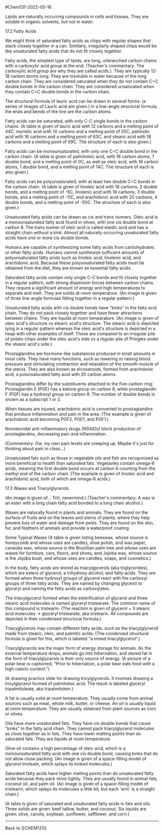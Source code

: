 #Chem131-2022-05-16

Lipids are naturally occurring compounds in cells and tissues.  They are soluble in organic solvents, but not in water.

17.2 Fatty Acids

We might think of saturated fatty acids as chips with regular shapes that stack closely together in a can.  Similarly, irregularly shaped chips would be like unsaturated fatty acids that do not fit closely together.

Fatty acids, the simplest type of lipids, are long, unbranched carbon chains with a carboxylic acid group at the end.  (Teacher's commentary:  The carboxylic acid group are why they are called acids.). They are typically 12-18 carbon atoms long.  They are insoluble in water because of the long carbon chain.  They are considered saturated when they do not contain C=C double bonds in the carbon chain.  They are considered unsaturated when they contain C=C double bonds in the carbon chain.

The structural formula of lauric acid can be drawn in several forms: (a series of images of Lauric acid are given.)  In a line-angle structural formula, the ends and bends of the line are the carbon atoms.

Fatty acids can be saturated, with only C-C single bonds in the carbon chains.  (A table is given of lauric acid with 12 carbons and a melting point of 44C, myristic acid with 14 carbons and a melting point of 55C, palmistic acid with 16 carbons and a melting point of 63C, and stearic acid with 18 carbons and a melting point of 69C.  The structure of each is also given.)

Fatty acids can be monounsaturated, with only one C=C double bond in the carbon chain.  (A table is given of palmitoleic acid, with 16 carbon atoms, 1 double bond, and a melting point of 0C, as well as oleic acid, with 18 carbon atoms, 1 double bond, and a melting point of 14C.  The structure of each is also given.)

Fatty acids can be polyunsaturated, with at least two double C=C bonds in the carbon chain.  (A table is given of linoleic acid with 18 carbons, 2 double bonds, and a melting point of -5C, linolenic acid with 18 carbons, 3 double bonds, and a melting point of -11C, and arachidonic acid with 20 carbons, 4 double bonds, and a melting point of -50C.  The structure of each is also given.)

Unsaturated fatty acids can be drawn as cis and trans isomers.  Oleic acid is a monounsaturated fatty acid found in olives, with one cis double bond at carbon 9.  The trans isomer of oleic acid is called elaidic acid and has a straight chain without a kink.  Almost all naturally occurring unsaturated fatty acids have one or more cis double bonds.

Humans are capable of synthesizing some fatty acids from carbohydrates or other fatty acids.  Humans cannot synthesize sufficient amounts of polyunsaturated fatty acids such as linoleic acid, linolenic acid, and arachidonic acid.  Because these polyunsaturated fatty acids must be obtained from the diet, they are known as essential fatty acids.

Saturated fatty acids contain only single C-C bonds and fit closely together in a regular pattern, with strong dispersion forces between carbon chains.  They require a significant amount of energy and high temperatures to separate and melt.  They are solids at room temperature.  (An image is given of three line-angle formulas fitting together in a regular pattern.)

Unsaturated fatty acids with cis double bonds have "kinks" in the fatty acid chain.  They do not pack closely together and have fewer attractions between chains.  They are liquids at room temperature.  (An image is given of oleic acid's structure vs stearic acid's structure.  The stearic acid is depicted lying in a regular pattern whereas the oleic acid's structure is depicted in a heap with other examples of itself.  These are compared to an irregular pile of potato chips under the oleic acid's side vs a regular pile of Pringles under the stearic acid's side.)

Prostaglandins are hormone-like substances produced in small amounts in most cells.  They have many functions, such as lowering or raising blood pressure and stimulating contraction and relaxation of the smooth muscle of the uterus.  They are also known as eicosanoids, formed from arachidonic acid, a polunsaturated fatty acid with 20 carbon atoms.

Prostaglandins differ by the substituents attached to the five-carbon ring:  Prostaglandin E (PGE) has a ketone group on carbon 9, while prostaglandin F (PGF) has a hydroxyl group on carbon 9.  The number of double bonds is shown as a subscript 1 or 2.

When tissues are injured, arachidonic acid is converted to prostaglandins that produce inflammation and pain in the area.  (The example is given of arachidonic acid becoming PGF2, PGE1, and PGF1.)

Nonsteroidal anti-inflammatory drugs (NSAIDs) block production of prostaglandins, decreasing pain and inflammation.

(Commentary:  Ow, my own pain levels are creeping up.  Maybe it's just for thinking about pain in class...)

Unsaturated fats such as those in vegetable oils and fish are recogvnized as more beneficial to health than saturated fats.  Vegetavles contain omega-6 acids, meaning the first double bond occurs at carbon 6 counting from the methyl end of the carbon chain.  (The example is given of linoleic acid and arachidonic acid, both of which are omega-6 acids.)

17.3 Waxes and Triacylglycerols

(An image is given of...  Tch, nevermind.)  (Teacher's commentary:  A wax is an ester with a long chain fatty acid bonded to a long chain alcohol.)

Waxes are naturally found in plants and animals.  They are found on the surface of fruits and on the leaves and stems of plants, where they help prevent loss of water and damage from pests.  They are found on the skin, fur, and feathers of animals and provide a waterproof coating.

Some Typical Waxes (A table is given listing beeswax, whose source is honeycomb and whose uses are candles, shoe polish, and wax paper, canauba wax, whose source is the Brazillian palm tree and whose uses are waxes for furniture, cars, floors, and shoes, and Jojoba wax, whose source is the Jojoba bush, and whose uses are candles, soaps, and cosmetics.)

In the body, fatty acids are stored as triacylgycerols (aka triglycerides), which are esters of glycerol, a trihydroxy alcohol, and fatty acids.  They are formed when three hydroxyl groups of glycerol react with the carboxyl groups of three fatty acids.  They are named by changing glycerol to glyceryl and naming the fatty acids as carboxylates.

The triacylgycerol formed when the esterification of glycerol and three stearic acid molecules is named glyceryl tristearate.  The common name of this compound is tristearin.  (The reaction is given of glycerol + 3 stearic acid molecules -> glyceryl tristearate, aka tristearin.  All compounds are depicted in their condensed structural formula.)

Triacyglycerols may contain different fatty acids, such as the triacylglyceroll made from stearic, oleic, and palmitic acids.  (The condensed structural formula is given for this, which is labeled "a mixed triacylglycerol".)

Triacylglycerols are the major form of energy storage for animals.  As the external temperature drops, animals go into hibernation, and stored fat in the form of triacylglycerols is their only source of energy.  (A picture of a polar bear is captioned, "Prior to hibernation, a polar bear eats food with a high caloric content.")

(A drawing practice slide for drawing tricylglycerols.  It involves drawing a tricylglycerol formed of palmitoleic acid.  The result is labeled glyceryl tripalmitoleate, aka tripalmitolein.)

A fat is usually solid at room temperature.  They usually come from animal sources such as meat, whole milk, butter, or cheese.  An oil is usually liquid at room temperature.  They are usually obtained from plant sources as corn or olives.

Oils have more unsaturated fats.  They have cis double bonds that cause "kinks" in the fatty acid chain.  They cannot pack triacylglycerol molecules as close together as in fats.  They have lower melting points than do saturated fats.  They are liquids at room temperature.

Olive oil contains a high percentage of oleic acid, which is a monounsaturated fatty acid with one cis double bond, causing kinks that do not allow close packing.  (An image is given of a space-filling model of glycerol trioleate, which splays its kinked molecules.)

Saturated fatty acids have higher melting points than do unsaturated fatty acids because they pack more tightly.  They are usually found in animal fats, coconut oil, and palm oil.  (An image is given of a space-filling model of tristearin, which splays its molecules a little bit, but each 'arm' is a straight chain.)

(A table is given of saturated and unsaturated fatty acids in fats and oils.  Three solids are given: beef tallow, butter, and coconut.  Six liquids are given: olive, canola, soybean, sunflower, safflower, and corn.)

---
Back to [[CHEM131]]